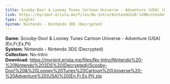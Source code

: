 ```yaml
---
title: Scooby-Doo! & Looney Tunes Cartoon Universe - Adventure (USA) (En,Fr,Es,Pt)
link: https://myrient.erista.me/files/No-Intro/Nintendo%20-%20Nintendo%203DS%20(Decrypted)/Scooby-Doo!%20&%20Looney%20Tunes%20Cartoon%20Universe%20-%20Adventure%20(USA)%20(En,Fr,Es,Pt).zip
type: single1
System: Nintendo - Nintendo 3DS (Decrypted)
---
```

<b>Game:</b> Scooby-Doo! & Looney Tunes Cartoon Universe - Adventure (USA) (En,Fr,Es,Pt)<br>
<b>System:</b> Nintendo - Nintendo 3DS (Decrypted)<br>
<b>Collection:</b> No-Intro<br>
<b>Download:</b> https://myrient.erista.me/files/No-Intro/Nintendo%20-%20Nintendo%203DS%20(Decrypted)/Scooby-Doo!%20&%20Looney%20Tunes%20Cartoon%20Universe%20-%20Adventure%20(USA)%20(En,Fr,Es,Pt).zip